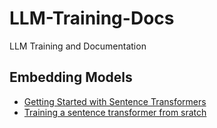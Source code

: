 # LLM-Training-Docs
LLM Training and Documentation
 
## Embedding Models 

* [Getting Started with Sentence Transformers](https://sbert.net/index.html)
* [Training a sentence transformer from sratch](https://huggingface.co/blog/how-to-train-sentence-transformers)




